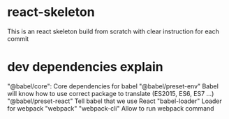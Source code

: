 # react-skeleton

This is an react skeleton build from scratch with clear instruction for each commit

# dev dependencies explain

"@babel/core": Core dependencies for babel
"@babel/preset-env" Babel will know how to use correct package to translate (ES2015, ES6, ES7 ...)
"@babel/preset-react" Tell babel that we use React
"babel-loader" Loader for webpack
"webpack"
"webpack-cli" Allow to run webpack command

